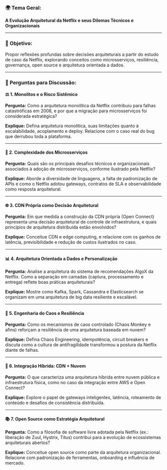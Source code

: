 ### 🌍 Tema Geral:

**A Evolução Arquitetural da Netflix e seus Dilemas Técnicos e Organizacionais**

---

### 🌟 Objetivo:

Propor reflexões profundas sobre decisões arquiteturais a partir do estudo de caso da Netflix, explorando conceitos como microsserviços, resiliência, governança, open source e arquitetura orientada a dados.

---

### 🔹 Perguntas para Discussão:

#### ⚖️ **1. Monolitos e o Risco Sistêmico**

**Pergunta:** Como a arquitetura monolítica da Netflix contribuiu para falhas catastróficas em 2008, e por que a migração para microsserviços foi considerada estratégica?

**Explique:** Defina arquitetura monolítica, suas limitações quanto à escalabilidade, acoplamento e deploy. Relacione com o caso real do bug que derrubou toda a plataforma.

---

#### 🚀 **2. Complexidade dos Microsserviços**

**Pergunta:** Quais são os principais desafios técnicos e organizacionais associados à adoção de microsserviços, conforme ilustrado pela Netflix?

**Explique:** Aborde a diversidade de linguagens, a falta de padronização de APIs e como o Netflix adotou gateways, contratos de SLA e observabilidade como resposta arquitetural.

---

#### 🌐 **3. CDN Própria como Decisão Arquitetural**

**Pergunta:** Em que medida a construção da CDN própria (Open Connect) representa uma decisão arquitetural de controle de infraestrutura, e quais princípios de arquitetura distribuída estão envolvidos?

**Explique:** Conceitue CDN e edge computing, e relacione com os ganhos de latência, previsibilidade e redução de custos ilustrados no caso.

---

#### 📊 **4. Arquitetura Orientada a Dados e Personalização**

**Pergunta:** Analise a arquitetura do sistema de recomendações AlgoX da Netflix. Como a separação em camadas (captura, processamento e entrega) reflete boas práticas arquiteturais?

**Explique:** Mostre como Kafka, Spark, Cassandra e Elasticsearch se organizam em uma arquitetura de big data resiliente e escalável.

---

#### 🔧 **5. Engenharia do Caos e Resiliência**

**Pergunta:** Como os mecanismos de caos controlado (Chaos Monkey e afins) reforçam a resiliência de uma arquitetura baseada em nuvem?

**Explique:** Defina Chaos Engineering, idempotência, circuit breakers e discuta como a cultura de antifragilidade transformou a postura da Netflix diante de falhas.

---

#### 🛂 **6. Integração Híbrida: CDN + Nuvem**

**Pergunta:** O que caracteriza uma arquitetura híbrida entre nuvem pública e infraestrutura física, como no caso da integração entre AWS e Open Connect?

**Explique:** Explore o papel de gateways inteligentes, latência, roteamento de conteúdo e desafios de consistência distribuída.

---

#### 📚 **7. Open Source como Estratégia Arquitetural**

**Pergunta:** Como a filosofia de software livre adotada pela Netflix (ex.: liberação de Zuul, Hystrix, Titus) contribui para a evolução de ecossistemas arquiteturais abertos?

**Explique:** Conceitue open source como parte da arquitetura organizacional. Relacione com padronização de ferramentas, onboarding e influência de mercado.


